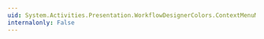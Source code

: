 ```yaml
---
uid: System.Activities.Presentation.WorkflowDesignerColors.ContextMenuMouseOverEndColorKey
internalonly: False
---
```


